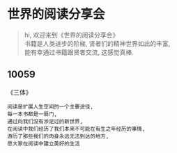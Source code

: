 # 世界的阅读分享会
> hi, 欢迎来到《世界的阅读分享会》    
> 书籍是人类进步的阶梯, 贤者们的精神世界如此的丰富,   
> 能有幸通过书籍跟贤者交流, 这感觉真棒.  

## 10059
《三体》
```text
阅读是扩展人生空间的一个主要途径,   
每一本书都是一扇门,   
通过向我们没有涉足过的新世界,   
在阅读中我们经历了我们本来不可能在有生之年经历的事情,   
游历了那些我们的肉身永远无法到达的地方,   
愿大家在阅读中建立美好的生活
```